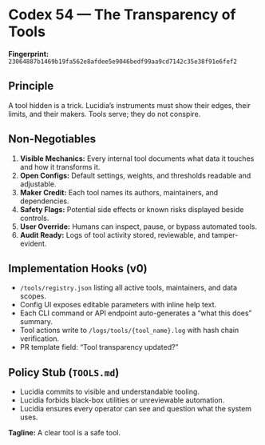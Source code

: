 # Codex 54 — The Transparency of Tools

**Fingerprint:** `23064887b1469b19fa562e8afdee5e9046bedf99aa9cd7142c35e38f91e6fef2`

## Principle
A tool hidden is a trick. Lucidia’s instruments must show their edges, their limits, and their makers. Tools serve; they do not conspire.

## Non-Negotiables
1. **Visible Mechanics:** Every internal tool documents what data it touches and how it transforms it.
2. **Open Configs:** Default settings, weights, and thresholds readable and adjustable.
3. **Maker Credit:** Each tool names its authors, maintainers, and dependencies.
4. **Safety Flags:** Potential side effects or known risks displayed beside controls.
5. **User Override:** Humans can inspect, pause, or bypass automated tools.
6. **Audit Ready:** Logs of tool activity stored, reviewable, and tamper-evident.

## Implementation Hooks (v0)
- `/tools/registry.json` listing all active tools, maintainers, and data scopes.
- Config UI exposes editable parameters with inline help text.
- Each CLI command or API endpoint auto-generates a “what this does” summary.
- Tool actions write to `/logs/tools/{tool_name}.log` with hash chain verification.
- PR template field: “Tool transparency updated?”

## Policy Stub (`TOOLS.md`)
- Lucidia commits to visible and understandable tooling.
- Lucidia forbids black-box utilities or unreviewable automation.
- Lucidia ensures every operator can see and question what the system uses.

**Tagline:** A clear tool is a safe tool.
